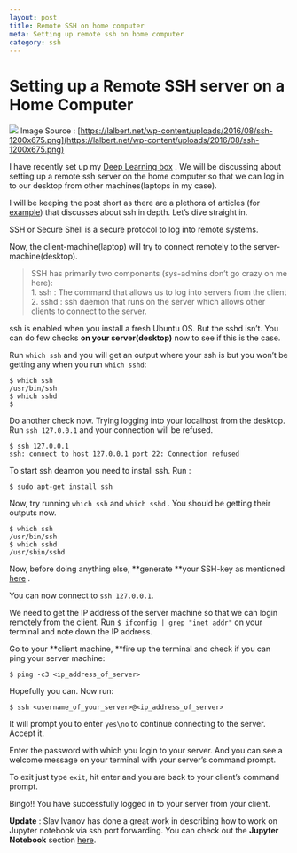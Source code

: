 ```yaml
---
layout: post
title: Remote SSH on home computer
meta: Setting up remote ssh on home computer
category: ssh
---
```


# Setting up a Remote SSH server on a Home Computer

![](https://cdn-images-1.medium.com/max/800/1*ulHC0mFaAxK9TxpXuFHtIg.png)
<span class="figcaption_hack">Image Source :
[https://lalbert.net/wp-content/uploads/2016/08/ssh-1200x675.png](https://lalbert.net/wp-content/uploads/2016/08/ssh-1200x675.png)</span>

I have recently set up my [Deep Learning
box](https://medium.com/@unatirs/deep-learning-box-setup-and-installation-7b21c9deb31)
. We will be discussing about setting up a remote ssh server on the home
computer so that we can log in to our desktop from other machines(laptops in my
case).

I will be keeping the post short as there are a plethora of articles (for
[example](https://www.ssh.com/ssh/)) that discusses about ssh in depth. Let’s
dive straight in.

SSH or Secure Shell is a secure protocol to log into remote systems.

Now, the client-machine(laptop) will try to connect remotely to the
server-machine(desktop).

> SSH has primarily two components (sys-admins don’t go crazy on me here):<br> 1.
> ssh : The command that allows us to log into servers from the client<br> 2. sshd
: ssh daemon that runs on the server which allows other clients to connect to
the server.

ssh is enabled when you install a fresh Ubuntu OS. But the sshd isn’t. You can
do few checks **on your server(desktop)** now to see if this is the case.

Run `which ssh` and you will get an output where your ssh is but you won’t be
getting any when you run `which sshd`:

    $ which ssh
    /usr/bin/ssh
    $ which sshd
    $

Do another check now. Trying logging into your localhost from the desktop. Run
`ssh 127.0.0.1` and your connection will be refused.

    $ ssh 127.0.0.1
    ssh: connect to host 127.0.0.1 port 22: Connection refused

To start ssh deamon you need to install ssh. Run :

    $ sudo apt-get install ssh

Now, try running `which ssh` and `which sshd` . You should be getting their
outputs now.

    $ which ssh
    /usr/bin/ssh
    $ which sshd
    /usr/sbin/sshd

Now, before doing anything else, **generate **your SSH-key as mentioned
[here](https://confluence.atlassian.com/bitbucketserver/creating-ssh-keys-776639788.html)
.

You can now connect to `ssh 127.0.0.1`.

We need to get the IP address of the server machine so that we can login
remotely from the client. Run `$ ifconfig | grep "inet addr"` on your terminal
and note down the IP address.

Go to your **client machine, **fire up the terminal and check if you can ping
your server machine:

    $ ping -c3 <ip_address_of_server>

Hopefully you can. Now run:

    $ ssh <username_of_your_server>@<ip_address_of_server>

It will prompt you to enter `yes\no` to continue connecting to the server.
Accept it.

Enter the password with which you login to your server. And you can see a
welcome message on your terminal with your server’s command prompt.

To exit just type `exit`, hit enter and you are back to your client’s command
prompt.

Bingo!! You have successfully logged in to your server from your client.

**Update** : Slav Ivanov has done a great work in describing how to work on
Jupyter notebook via ssh port forwarding. You can check out the **Jupyter
Notebook** section
[here](https://blog.slavv.com/the-1700-great-deep-learning-box-assembly-setup-and-benchmarks-148c5ebe6415).
